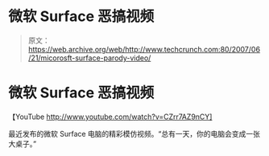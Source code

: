 # 微软 Surface 恶搞视频 

> 原文：<https://web.archive.org/web/http://www.techcrunch.com:80/2007/06/21/micorosft-surface-parody-video/>

# 微软 Surface 恶搞视频

【YouTube http://www.youtube.com/watch?v=CZrr7AZ9nCY]

最近发布的微软 Surface 电脑的精彩模仿视频。“总有一天，你的电脑会变成一张大桌子。”